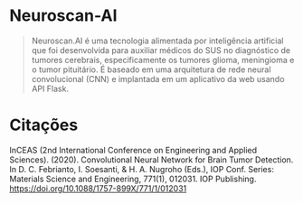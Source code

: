 # Neuroscan-AI
> Neuroscan.AI é uma tecnologia alimentada por inteligência artificial que foi desenvolvida para auxiliar médicos do SUS no diagnóstico de tumores cerebrais, especificamente os tumores glioma, meningioma e o tumor pituitário. É baseado em uma arquitetura de rede neural convolucional (CNN) e implantada em um aplicativo da web usando API Flask.

# Citações

InCEAS (2nd International Conference on Engineering and Applied Sciences). (2020). Convolutional Neural Network for Brain Tumor Detection. In D. C. Febrianto, I. Soesanti, & H. A. Nugroho (Eds.), IOP Conf. Series: Materials Science and Engineering, 771(1), 012031. IOP Publishing. https://doi.org/10.1088/1757-899X/771/1/012031
